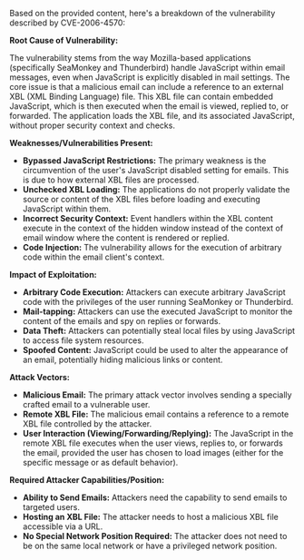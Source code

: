 Based on the provided content, here's a breakdown of the vulnerability described by CVE-2006-4570:

**Root Cause of Vulnerability:**

The vulnerability stems from the way Mozilla-based applications (specifically SeaMonkey and Thunderbird) handle JavaScript within email messages, even when JavaScript is explicitly disabled in mail settings. The core issue is that a malicious email can include a reference to an external XBL (XML Binding Language) file. This XBL file can contain embedded JavaScript, which is then executed when the email is viewed, replied to, or forwarded. The application loads the XBL file, and its associated JavaScript, without proper security context and checks.

**Weaknesses/Vulnerabilities Present:**

*   **Bypassed JavaScript Restrictions:** The primary weakness is the circumvention of the user's JavaScript disabled setting for emails. This is due to how external XBL files are processed.
*   **Unchecked XBL Loading:** The applications do not properly validate the source or content of the XBL files before loading and executing JavaScript within them.
*   **Incorrect Security Context:** Event handlers within the XBL content execute in the context of the hidden window instead of the context of email window where the content is rendered or replied.
*   **Code Injection:** The vulnerability allows for the execution of arbitrary code within the email client's context.

**Impact of Exploitation:**

*   **Arbitrary Code Execution:** Attackers can execute arbitrary JavaScript code with the privileges of the user running SeaMonkey or Thunderbird.
*   **Mail-tapping:** Attackers can use the executed JavaScript to monitor the content of the emails and spy on replies or forwards.
*   **Data Theft:**  Attackers can potentially steal local files by using JavaScript to access file system resources.
*   **Spoofed Content:** JavaScript could be used to alter the appearance of an email, potentially hiding malicious links or content.

**Attack Vectors:**

*   **Malicious Email:** The primary attack vector involves sending a specially crafted email to a vulnerable user.
*   **Remote XBL File:** The malicious email contains a reference to a remote XBL file controlled by the attacker.
*   **User Interaction (Viewing/Forwarding/Replying):** The JavaScript in the remote XBL file executes when the user views, replies to, or forwards the email, provided the user has chosen to load images (either for the specific message or as default behavior).

**Required Attacker Capabilities/Position:**

*   **Ability to Send Emails:** Attackers need the capability to send emails to targeted users.
*   **Hosting an XBL File:** The attacker needs to host a malicious XBL file accessible via a URL.
*   **No Special Network Position Required:**  The attacker does not need to be on the same local network or have a privileged network position.